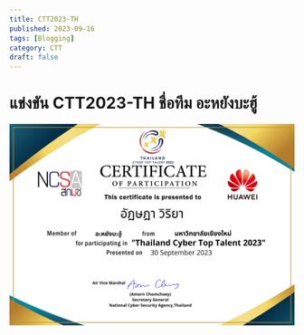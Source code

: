 ```yaml
---
title: CTT2023-TH
published: 2023-09-16
tags: [Blogging]
category: CTT
draft: false
---
```


# แข่งขัน CTT2023-TH ชื่อทีม อะหยังบะฮู้

![](../../assets/images/CTT2023.png)
